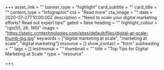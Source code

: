 +++
asset_link = ""
banner_type = "highlight"
card_subtitle = ""
card_title = ""
content_type = "Infographic"
cta = "Read more"
cta_image = ""
date = 2020-07-27T10:00:00Z
description = "Need to scale your digital marketing efforts? Read out expert tips!"
gated = false
heading = ""
highlight_colour = "rgb(55, 26, 190)"
image = "https://static.crmtechnologies.com/sites/default/files/digital-at-scale-thumb-jpg.jpg"
keywords = ["digital marketing at scale", "marketing at scale", "digital marketing"]
resource = []
show_contact = "form"
subheading = ""
tags = []
testimonial = ""
thumbnail = ""
title = "Top Tips for Digital Marketing at Scale "
type = "resource"

+++
